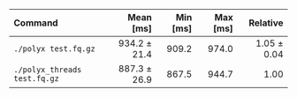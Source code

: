 | Command | Mean [ms] | Min [ms] | Max [ms] | Relative |
|:---|---:|---:|---:|---:|
| `./polyx test.fq.gz` | 934.2 ± 21.4 | 909.2 | 974.0 | 1.05 ± 0.04 |
| `./polyx_threads test.fq.gz` | 887.3 ± 26.9 | 867.5 | 944.7 | 1.00 |
